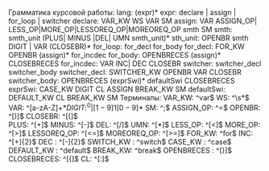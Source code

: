 Грамматика курсовой работы:
lang: (expr)*
expr: declare | assign | for_loop | switcher
declare: VAR_KW WS VAR SM
assign: VAR ASSIGN_OP| LESS_OP|MORE_OP|LESSOREQ_OP|MOREOREQ_OP smth SM
smth: smth_unit (PLUS| MINUS |DEL| UMN smth_unit)*
sth_unit: OPENBR smth DIGIT | VAR (CLOSEBR)*
for_loop: for_decl for_body
for_decl: FOR_KW OPENBR (assign)* for_incdec
for_body: OPENBRECES (assign)* CLOSEBRECES
for_incdec: VAR INC| DEC CLOSEBR
switcher: switcher_decl switcher_body
switcher_decl: SWITCHER_KW OPENBR VAR CLOSEBR
switcher_body: OPENBRECES (exprSwi)* defaultSwi CLOSEBRECES
exprSwi:  CASE_KW DIGIT CL ASSIGN BREAK_KW SM
defaultSwi:  DEFAULT_KW CL BREAK_KW SM
Терминалы:
VAR_KW:  ^var$ 
WS: ^\\s*$
VAR: ^[a-zA-Z]+$*
DIGIT: ^0|[1-9]{1}[0-9]*$
SM: ^;$
ASSIGN_OP: ^=$
OPENBR: ^[)]$
CLOSEBR: ^[(]$   
PLUS: ^[+]$
MINUS: ^[-]$
DEL: ^[/]$
UMN: ^[*]$
LESS_OP: ^[<]$
MORE_OP: ^[>]$
LESSOREQ_OP: ^[<=]$
MOREOREQ_OP: ^[>=]$
FOR_KW: ^for$
INC: ^[+]{2}$
DEC : ^[-]{2}$
SWITCH_KW : ^switch$
CASE_KW : ^case$
DEFAULT_KW : ^default$
BREAK_KW: ^break$
OPENBRECES : ^[}]$
CLOSEBRECES: ^[{]$
CL: ^[:]$
